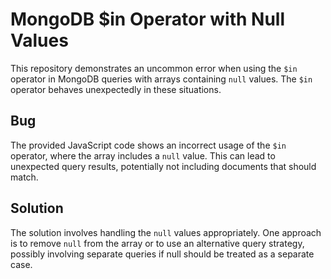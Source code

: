 # MongoDB $in Operator with Null Values
This repository demonstrates an uncommon error when using the `$in` operator in MongoDB queries with arrays containing `null` values. The `$in` operator behaves unexpectedly in these situations.

## Bug
The provided JavaScript code shows an incorrect usage of the `$in` operator, where the array includes a `null` value. This can lead to unexpected query results, potentially not including documents that should match.

## Solution
The solution involves handling the `null` values appropriately.  One approach is to remove `null` from the array or to use an alternative query strategy, possibly involving separate queries if null should be treated as a separate case.
